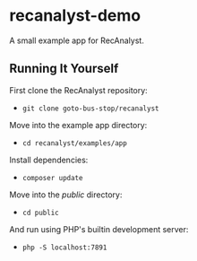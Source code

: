 # recanalyst-demo

A small example app for RecAnalyst.

## Running It Yourself

First clone the RecAnalyst repository:

 - `git clone goto-bus-stop/recanalyst`

Move into the example app directory:

 - `cd recanalyst/examples/app`

Install dependencies:

 - `composer update`

Move into the _public_ directory:

 - `cd public`

And run using PHP's builtin development server:

 - `php -S localhost:7891`
